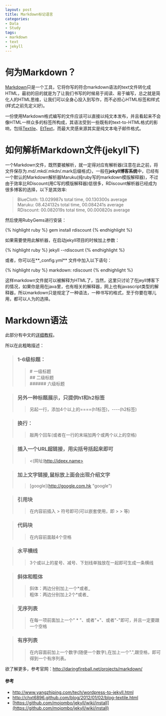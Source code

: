 ```yaml
---
layout: post
title: Markdown标记语言
categories:
- Data
- Study
tags:
- markdown
- text
- jekyll
---
```


# 何为**Markdown**？  
[Markdown](http://daringfireball.net/projects/markdown/)只是一个工具，它将你写的符合markdown语法的text文件转化成HTML，最初的目的就是为了让我们书写的时候易于阅读、易于编写，总之就是简化人的HTML思维，让我们可以全身心投入到写作，而不必担心HTML标签和样式(样式之前先定义好)。  

一份使用Markdown格式编写的文件应该可以直接以纯文本发布，并且看起来不会像HTML一样众多的标签所构成，其语法受到一些既有的text-to-HTML格式的影响，包括[Textile](http://textism.com/tools/textile/)、[EtText](http://ettext.taint.org/doc/)，而最大灵感来源其实是纯文本电子邮件格式。

# 如何解析**Markdown**文件(jekyll下)  
一个Markdown文件，既然要被解析，就一定得对应有解析器(注意在此之前，将文件保存为\.md/\.mkd/\.mkdn/\.mark后缀格式)，一般在**jekyll博客系统**中，已经有一个默认的Markdown解析器Maruku(纯ruby写的markdown模版解释器)，不过由于效率比RDiscount(用C写的模版解释器)低很多，RDiscount解析器已经成为很多博客的选择，以下是其效率:

> BlueCloth: 13.029987s total time, 00.130300s average  
>   Maruku: 08.424132s total time, 00.084241s average  
> RDiscount: 00.082019s total time, 00.000820s average    

然后使用RubyGems进行安装：

{% highlight ruby %}
gem install rdiscount
{% endhighlight %}  

如果需要使用此解析器，在启动jekyll项目的时候加上参数：

{% highlight ruby %}
jekyll --rdiscount
{% endhighlight %}  

或者，你可以在**\_config.yml** 文件中加入以下语句：

{% highlight ruby %}
markdown: rdiscount
{% endhighlight %}  

这样markdown文件就可以被解释为HTML了，当然，这里只讨论了在jeyll博客下的情况，如果你是用在java里，也有相关的解释器，网上也有javascript类型的解释器，所以markdown只是规定了一种语法，一种书写的格式，至于你要在哪儿用，都可以人为的选择。  

# **Markdown语法**  
此部分有中文的[详细教程](http://wowubuntu.com/markdown/index.html)。  

所以在此粗略描述：  

> ### 1-6级标题：  
>> \# 一级标题  
>> \## 二级标题  
>> \###### 六级标题  

> ### 另外一种标题展示，只提供h1和h2标签  
>> 另起一行，添加4个以上的====(h1标签)，----(h2标签)

> ### 换行：  
>> 敲两个回车(或者在一行的末端加两个或两个以上的空格)  

> ### 插入一个URL超链接，用尖括号括起来即可  
>> <(网址)http://ideex.name>  

> ### 加上文字链接,鼠标放上面会出现介绍文字
>> \[google](http://google.com.hk "google")  

> ### 引用块  
>> 在内容前插入 >  符号即可(可以嵌套使用，即 > >  等)  

> ### 代码块  
>> 在内容前面敲4个空格  

> ### 水平横线  
>> 3个或以上的星号、减号、下划线单独放在一起即可生成一条横线  

> ### 斜体和粗体  
>> 斜体：两边分别加上一个\*或者\_  
>> 粗体：两边分别加上2个*或者\_  


> ### 无序列表  
>> 在每一项前面加上一个" * "、或者"+"、或者"-"即可，并且一定要跟一个空格

> ### 有序列表  
>> 在内容面前加上一个数字(随便一个数字),在加上一个".",跟空格，即可得到一个有序列表。


欲了解更多，参考官网：<http://daringfireball.net/projects/markdown/>

       

#### 参考  
- <http://www.yangzhiping.com/tech/wordpress-to-jekyll.html>  
- <http://chxt6896.github.com/blog/2012/01/02/blog-textile.html>  
- [https://github.com/mojombo/jekyll/wiki/install](https://github.com/mojombo/jekyll/wiki/install)  

   